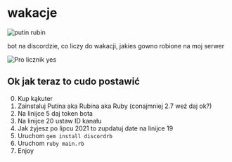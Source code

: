 # wakacje
![putin rubin](https://forthebadge.com/images/badges/made-with-ruby.svg)

bot na discordzie, co liczy do wakacji, jakies gowno robione na moj serwer  

![Pro licznik yes](https://repository-images.githubusercontent.com/360915450/f1733700-a454-11eb-8a13-3f98f50f8040)

## Ok jak teraz to cudo postawić
0. Kup kąkuter
1. Zainstaluj Putina aka Rubina aka Ruby (conajmniej 2.7 weź daj ok?)
2. Na linijce 5 daj token bota
3. Na linijce 20 ustaw ID kanału
4. Jak żyjesz po lipcu 2021 to zupdatuj date na linijce 19
5. Uruchom `gem install discordrb`
6. Uruchom `ruby main.rb`
7. Enjoy

<!-- kukanq usuń powercorda -->
